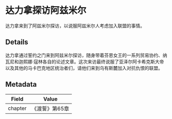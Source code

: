 # 达力拿探访阿兹米尔
达力拿来到了阿兹米尔探访，以说服阿兹米尔人考虑加入联盟的事情。

## Details
达力拿通过誓约之门来到阿兹米尔探访，随身带着芬恩女王的一系列贸易协约、纳瓦尼和迦熙娜·寇林各自的论述文章。这次来访最终说服了亚泽尔阿卡希克斯大帝以及其他的马卡巴克地区统治者们，请他们来到乌有斯麓加入对抗仇恨的联盟。

## Metadata
| Field | Value |
| ----- | ----- |
| chapter | 《渡誓》第65章 |
